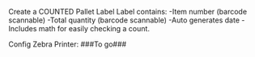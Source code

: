 Create a COUNTED Pallet Label
Label contains:
-Item number (barcode scannable)
-Total quantity (barcode scannable)
-Auto generates date
-Includes math for easily checking a count.

Config Zebra Printer:
###To go###
